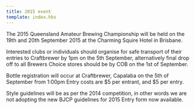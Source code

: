 ```yaml
---
title: 2015 event
template: index.hbs
---
```


The 2015 Queensland Amateur Brewing Championship will be held on the 19th and
20th September 2015 at the Charming Squire Hotel in Brisbane.

Interested clubs or individuals should organise for safe transport of their
entries to Craftbrewer by 1pm on the 5th September, alternatively final drop off
to all Brewers Choice stores should be by COB on the 1st of September.

Bottle registration will occur at Craftbrewer, Capalaba on the 5th of September from 1:00pm
Entry costs are $5 per entrant, and $5 per entry.

Style guidelines will be as per the 2014 competition, in other words we are not adopting the new BJCP guidelines for 2015
Entry form now available.
